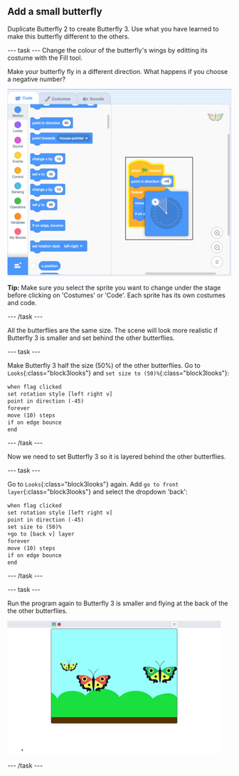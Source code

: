 ## Add a small butterfly

Duplicate Butterfly 2 to create Butterfly 3. Use what you have learned to make this butterfly different to the others. 

--- task ---
Change the colour of the butterfly's wings by editting its costume with the Fill tool.

Make your butterfly fly in a different direction. What happens if you choose a negative number?

![Butterfly 3](images/butterfly-3-example.png)

__Tip:__ Make sure you select the sprite you want to change under the stage before clicking on 'Costumes' or 'Code'. Each sprite has its own costumes and code. 

--- /task ---

All the butterflies are the same size. The scene will look more realistic if Butterfly 3 is smaller and set behind the other butterflies.

--- task ---

Make Butterfly 3 half the size (50%) of the other butterflies. Go to `Looks`{:class="block3looks"} and `set size to (50)%`{:class="block3looks"}:

```blocks3
when flag clicked
set rotation style [left right v]
point in direction (-45)
forever
move (10) steps
if on edge bounce
end
```
--- /task ---

Now we need to set Butterfly 3 so it is layered behind the other butterflies. 

--- task ---

Go to `Looks`{:class="block3looks"} again. Add `go to front layer`{:class="block3looks"} and select the dropdown 'back':

```blocks3
when flag clicked
set rotation style [left right v]
point in direction (-45)
set size to (50)%
+go to [back v] layer
forever
move (10) steps
if on edge bounce
end
```
--- /task ---

--- task ---

Run the program again to Butterfly 3 is smaller and flying at the back of the the other butterflies.

![Butterfly 3](images/butterfly-small-step4.gif)

--- /task ---

